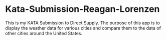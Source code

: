 # Kata-Submission-Reagan-Lorenzen
This is my KATA Submission to Direct Supply.
The purpose of this app is to display the weather data for various cities
and compare them to the data of other cities around the United States. 
